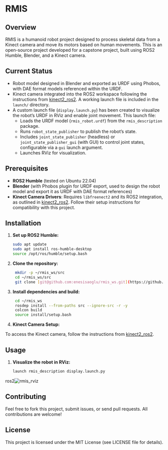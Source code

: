# RMIS 

## Overview
RMIS is a humanoid robot project designed to process skeletal data from a Kinect camera and move its motors based on human movements. This is an open-source project developed for a capstone project, built using ROS2 Humble, Blender, and a Kinect camera.

## Current Status
- Robot model designed in Blender and exported as URDF using Phobos, with DAE format models referenced within the URDF.
- Kinect camera integrated into the ROS2 workspace following the instructions from [kinect2_ros2](https://gitioc.upc.edu/labs/kinect2_ros2/-/blob/main/README.md?ref_type=heads). A working launch file is included in the `launch/` directory.
- A custom launch file (`display.launch.py`) has been created to visualize the robot’s URDF in RViz and enable joint movement. This launch file:
  - Loads the URDF model (`rmis_robot.urdf`) from the `rmis_description` package.
  - Runs `robot_state_publisher` to publish the robot’s state.
  - Includes `joint_state_publisher` (headless) or `joint_state_publisher_gui` (with GUI) to control joint states, configurable via a `gui` launch argument.
  - Launches RViz for visualization.

## Prerequisites
- **ROS2 Humble** (tested on Ubuntu 22.04)
- **Blender** (with Phobos plugin for URDF export, used to design the robot model and export it as URDF with DAE format references)
- **Kinect Camera Drivers**: Requires `libfreenect2` and its ROS2 integration, as outlined in [kinect2_ros2](https://gitioc.upc.edu/labs/kinect2_ros2/-/blob/main/README.md?ref_type=heads). Follow their setup instructions for compatibility with this project.

## Installation
1. **Set up ROS2 Humble:**
   ```bash
   sudo apt update
   sudo apt install ros-humble-desktop
   source /opt/ros/humble/setup.bash

2. **Clone the repository:**
   ```bash
    mkdir -p ~/rmis_ws/src
    cd ~/rmis_ws/src
    git clone [git@github.com:enesisaoglu/rmis_ws.git](https://github.com/enesisaoglu/rmis_ws.git)

3. **Install dependencies and build:**
   ```bash
    cd ~/rmis_ws
    rosdep install --from-paths src --ignore-src -r -y
    colcon build
    source install/setup.bash

4. **Kinect Camera Setup:**

To access the Kinect camera, follow the instructions from [kinect2_ros2](https://gitioc.upc.edu/labs/kinect2_ros2/-/blob/main/README.md?ref_type=heads).

## Usage

1. **Visualize the robot in RViz:**
   ```bash
   launch rmis_description display.launch.py
 ros2![rmis_rviz](https://github.com/user-attachments/assets/7640da43-6544-4a3b-98e2-9ecd17414d78)
 
## Contributing
Feel free to fork this project, submit issues, or send pull requests. All contributions are welcome!

## License
This project is licensed under the MIT License (see LICENSE file for details).




